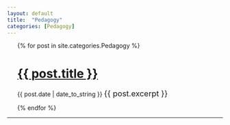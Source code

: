 ```yaml
---
layout: default
title:  "Pedagogy"
categories: [Pedagogy]
---
```


<ul>
  {% for post in site.categories.Pedagogy %}
    <h1><a href="{{ post.url }}">{{ post.title }}</a></h1>
    <span>{{ post.date | date_to_string }}</span>
     <span style="font-size: 1.3em"> {{ post.excerpt }}</span>
 
  {% endfor %}
</ul>

---
